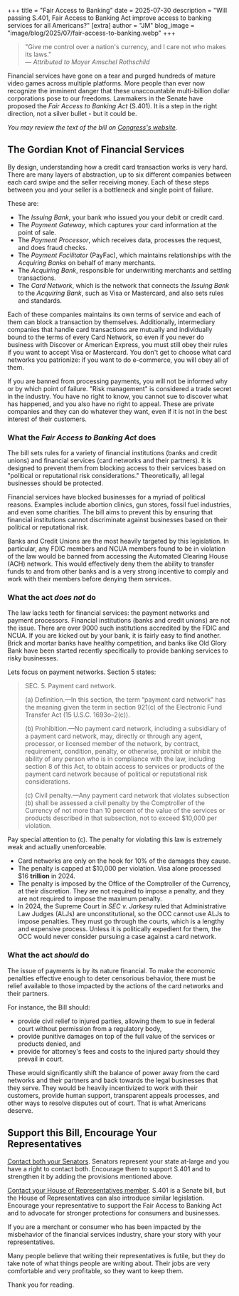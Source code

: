 +++
title = "Fair Access to Banking"
date = 2025-07-30
description = "Will passing S.401, Fair Access to Banking Act improve access to banking services for all Americans?"
[extra]
author = "JM"
blog_image = "image/blog/2025/07/fair-access-to-banking.webp"
+++

>"Give me control over a nation's currency, and I care not who makes its laws."  
>— _Attributed to Mayer Amschel Rothschild_

Financial services have gone on a tear and purged hundreds of mature video games across multiple platforms.  More people than ever now recognize the imminent danger that these unaccountable multi-billion dollar corporations pose to our freedoms.  Lawmakers in the Senate have proposed the _Fair Access to Banking Act_ (S.401). It is a step in the right direction, not a silver bullet - but it could be.

_You may review the text of the bill on [Congress's website](https://www.congress.gov/bill/119th-congress/senate-bill/401)._

## The Gordian Knot of Financial Services
By design, understanding how a credit card transaction works is very hard. There are many layers of abstraction, up to six different companies between each card swipe and the seller receiving money. Each of these steps between you and your seller is a bottleneck and single point of failure.

These are:
* The _Issuing Bank_, your bank who issued you your debit or credit card.
* The _Payment Gateway_, which captures your card information at the point of sale.
* The _Payment Processor_, which receives data, processes the request, and does fraud checks.
* The _Payment Facilitator_ (PayFac), which maintains relationships with the _Acquiring Banks_ on behalf of many merchants.
* The _Acquiring Bank_, responsible for underwriting merchants and settling transactions.
* The _Card Network_, which is the network that connects the _Issuing Bank_ to the _Acquiring Bank_, such as Visa or Mastercard, and also sets rules and standards.

Each of these companies maintains its own terms of service and each of them can block a transaction by themselves. Additionally, intermediary companies that handle card transactions are mutually and individually bound to the terms of every Card Network, so even if you never do business with Discover or American Express, you must still obey their rules if you want to accept Visa or Mastercard. You don't get to choose what card networks you patrionize: if you want to do e-commerce, you will obey all of them.

If you are banned from processing payments, you will not be informed why or by which point of failure. "Risk management" is considered a trade secret in the industry. You have no right to know, you cannot sue to discover what has happened, and you also have no right to appeal. These are private companies and they can do whatever they want, even if it is not in the best interest of their customers.

### What the _Fair Access to Banking Act_ does
The bill sets rules for a variety of financial institutions (banks and credit unions) and financial services (card networks and their partners). It is designed to prevent them from blocking access to their services based on "political or reputational risk considerations." Theoretically, all legal businesses should be protected.

Financial services have blocked businesses for a myriad of political reasons. Examples include abortion clinics, gun stores, fossil fuel industries, and even some charities. The bill aims to prevent this by ensuring that financial institutions cannot discriminate against businesses based on their political or reputational risk.

Banks and Credit Unions are the most heavily targeted by this legislation. In particular, any FDIC members and NCUA members found to be in violation of the law would be banned from accessing the Automated Clearing House (ACH) network. This would effectively deny them the ability to transfer funds to and from other banks and is a very strong incentive to comply and work with their members before denying them services.

### What the act _does not_ do
The law lacks teeth for financial services: the payment networks and payment processors. Financial institutions (banks and credit unions) are not the issue. There are over 9000 such institutions accredited by the FDIC and NCUA. If you are kicked out by your bank, it is fairly easy to find another. Brick and mortar banks have healthy competition, and banks like Old Glory Bank have been started recently specifically to provide banking services to risky businesses.

Lets focus on payment networks. Section 5 states:

>SEC. 5. Payment card network.
>
>(a) Definition.—In this section, the term “payment card network” has the meaning given the term in section 921(c) of the Electronic Fund Transfer Act (15 U.S.C. 1693o–2(c)).
>
>(b) Prohibition.—No payment card network, including a subsidiary of a payment card network, may, directly or through any agent, processor, or licensed member of the network, by contract, requirement, condition, penalty, or otherwise, prohibit or inhibit the ability of any person who is in compliance with the law, including section 8 of this Act, to obtain access to services or products of the payment card network because of political or reputational risk considerations.
>
>(c) Civil penalty.—Any payment card network that violates subsection (b) shall be assessed a civil penalty by the Comptroller of the Currency of not more than 10 percent of the value of the services or products described in that subsection, not to exceed $10,000 per violation.


Pay special attention to (c). The penalty for violating this law is extremely weak and actually unenforceable.

* Card networks are only on the hook for 10% of the damages they cause.
* The penalty is capped at $10,000 per violation. Visa alone processed $16 **trillion** in 2024.
* The penalty is imposed by the Office of the Comptroller of the Currency, at their discretion. They are not required to impose a penalty, and they are not required to impose the maximum penalty.
* In 2024, the Supreme Court in _SEC v. Jarkesy_ ruled that Administrative Law Judges (ALJs) are unconstitutional, so the OCC cannot use ALJs to impose penalties. They must go through the courts, which is a lengthy and expensive process. Unless it is politically expedient for them, the OCC would never consider pursuing a case against a card network.

### What the act _should_ do
The issue of payments is by its nature financial. To make the economic penalties effective enough to deter censorious behavior, there must be relief available to those impacted by the actions of the card networks and their partners.

For instance, the Bill should:
* provide civil relief to injured parties, allowing them to sue in federal court without permission from a regulatory body,
* provide punitive damages on top of the full value of the services or products denied, and
* provide for attorney's fees and costs to the injured party should they prevail in court.

These would significantly shift the balance of power away from the card networks and their partners and back towards the legal businesses that they serve. They would be heavily incentivized to work with their customers, provide human support, transparent appeals processes, and other ways to resolve disputes out of court. That is what Americans deserve.

## Support this Bill, Encourage Your Representatives
[Contact both your Senators](https://www.senate.gov/senators/senators-contact.htm). Senators represent your state at-large and you have a right to contact both. Encourage them to support S.401 and to strengthen it by adding the provisions mentioned above.

[Contact your House of Representatives member](https://www.house.gov/representatives/find-your-representative). S.401 is a Senate bill, but the House of Representatives can also introduce similar legislation. Encourage your representative to support the Fair Access to Banking Act and to advocate for stronger protections for consumers and businesses.

If you are a merchant or consumer who has been impacted by the misbehavior of the financial services industry, share your story with your representatives.

Many people believe that writing their representatives is futile, but they do take note of what things people are writing about. Their jobs are very comfortable and very profitable, so they want to keep them.

Thank you for reading.